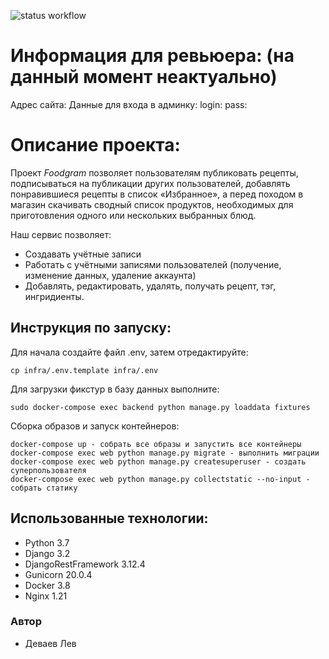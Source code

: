 ![status workflow](https://github.com/Exxxxpo/foodgram-project-react/actions/workflows/yamdb_workflow.yml/badge.svg)

# Информация для ревьюера: (на данный момент неактуально)

Адрес сайта: 
Данные для входа в админку:
login: 
pass: 

# Описание проекта:

Проект *Foodgram* позволяет пользователям публиковать рецепты, подписываться
на публикации других пользователей, добавлять понравившиеся рецепты в список 
«Избранное», а перед походом в магазин скачивать сводный список продуктов, 
необходимых для приготовления одного или нескольких выбранных блюд.

Наш сервис позволяет:

* Создавать учётные записи
* Работать с учётными записями пользователей (получение, изменение данных, удаление аккаунта)
* Добавлять, редактировать, удалять, получать рецепт, тэг, ингридиенты.

## Инструкция по запуску:
Для начала создайте файл .env, затем отредактируйте:
```
cp infra/.env.template infra/.env 

```
Для загрузки фикстур в базу данных выполните:
```
sudo docker-compose exec backend python manage.py loaddata fixtures
```
Сборка образов и запуск контейнеров:
```
docker-compose up - собрать все образы и запустить все контейнеры 
docker-compose exec web python manage.py migrate - выполнить миграции
docker-compose exec web python manage.py createsuperuser - создать суперпользователя
docker-compose exec web python manage.py collectstatic --no-input - собрать статику
```

## Использованные технологии:

* Python 3.7
* Django 3.2
* DjangoRestFramework 3.12.4
* Gunicorn 20.0.4
* Docker 3.8
* Nginx 1.21

### Автор

- Деваев Лев
